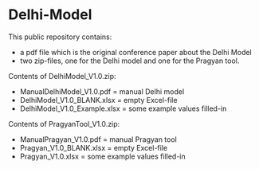 # Delhi-Model
This public repository contains:
- a pdf file which is the original conference paper about the Delhi Model
- two zip-files, one for the Delhi model and one for the Pragyan tool.

Contents of DelhiModel_V1.0.zip:
- ManualDelhiModel_V1.0.pdf = manual Delhi model
- DelhiModel_V1.0_BLANK.xlsx = empty Excel-file
- DelhiModel_V1.0_Example.xlsx = some example values filled-in

Contents of PragyanTool_V1.0.zip:
- ManualPragyan_V1.0.pdf = manual Pragyan tool
- Pragyan_V1.0_BLANK.xlsx = empty Excel-file
- Pragyan_V1.0.xlsx = some example values filled-in
